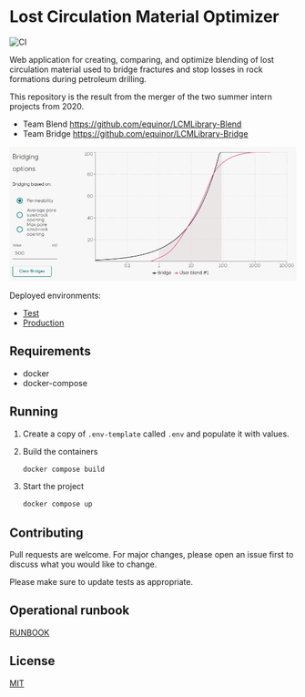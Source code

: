 # Lost Circulation Material Optimizer

![CI](https://github.com/equinor/lcm/workflows/CI/badge.svg)

Web application for creating, comparing, and optimize blending of lost circulation material used to bridge fractures and stop losses in rock formations during petroleum drilling.

This repository is the result from the merger of the two summer intern projects from 2020.

- Team Blend <https://github.com/equinor/LCMLibrary-Blend>
- Team Bridge <https://github.com/equinor/LCMLibrary-Bridge>

![plot](doc/bridge-plot.png)

Deployed environments:
 - [Test](https://proxy-lost-circulation-material-test.radix.equinor.com)
 - [Production](https://lost-circulation-material.app.radix.equinor.com)

## Requirements

- docker
- docker-compose

## Running

1. Create a copy of `.env-template` called `.env` and populate it with values.
2. Build the containers

    ```sh
    docker compose build
    ```

3. Start the project

    ```sh
    docker compose up
    ```

## Contributing

Pull requests are welcome. For major changes, please open an issue first to discuss what you would like to change.

Please make sure to update tests as appropriate.

## Operational runbook

[RUNBOOK](runbook.md)

## License

[MIT](LICENSE)
